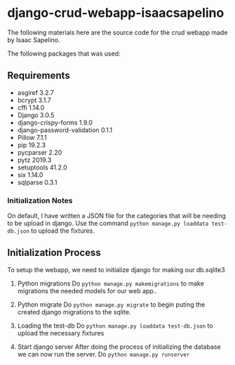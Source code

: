 # django-crud-webapp-isaacsapelino

The following materials here are the source code for the crud webapp made by Isaac Sapelino.

The following packages that was used: 
## Requirements
* asgiref                    3.2.7
* bcrypt                     3.1.7
* cffi                       1.14.0
* Django                     3.0.5
* django-crispy-forms        1.9.0
* django-password-validation 0.1.1
* Pillow                     7.1.1
* pip                        19.2.3
* pycparser                  2.20
* pytz                       2019.3
* setuptools                 41.2.0
* six                        1.14.0
* sqlparse                   0.3.1



### Initialization Notes
On default, I have written a JSON file for the categories that will be needing to be upload in django.
Use the command ```python manage.py loaddata test-db.json``` to upload the fixtures.

## Initialization Process
To setup the webapp, we need to initialize django for making our db.sqlite3 

1. Python migrations
Do ```python manage.py makemigrations``` to make migrations the needed models for our web app..

2. Python migrate
Do ```python manage.py migrate``` to begin puting the created django migrations to the sqlite.

3. Loading the test-db
Do ```python manage.py loaddata test-db.json``` to upload the necessary fixtures

4. Start django server 
After doing the process of initializing the database we can now run the server.
Do ```python manage.py runserver```
